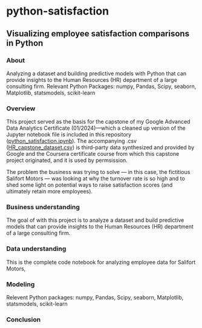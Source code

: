 # python-satisfaction

## Visualizing employee satisfaction comparisons in Python

### About
Analyzing a dataset and building predictive models with Python that can provide insights to the Human Resources (HR) department of a large consulting firm. Relevant Python Packages: numpy, Pandas, Scipy, seaborn, Matplotlib, statsmodels, scikit-learn

### Overview
This project served as the basis for the capstone of my Google Advanced Data Analytics Certificate (01/2024)—which a cleaned up version of the Jupyter notebook file is included in this repository ([python_satisfaction.ipynb](https://github.com/i-am-nate/python-satisfaction/blob/main/python_satisfaction.ipynb)). The accompanying .csv ([HR_capstone_dataset.csv](https://github.com/i-am-nate/python-satisfaction/blob/main/HR_capstone_dataset.csv)) is third-party data synthesized and provided by Google and the Coursera certificate course from which this capstone project originated, and it is used by permsission.

The problem the business was trying to solve — in this case, the fictitious Salifort Motors — was looking at why the turnover rate is so high and to shed some light on potential ways to raise satisfaction scores (and ultimately retain more employees).

### Business understanding
The goal of with this project is to analyze a dataset and build predictive models that can provide insights to the Human Resources (HR) department of a large consulting firm.

### Data understanding
This is the complete code notebook for analyzing employee data for Salifort Motors, 

### Modeling
Relevent Python packages: numpy, Pandas, Scipy, seaborn, Matplotlib, statsmodels, scikit-learn

### Conclusion
